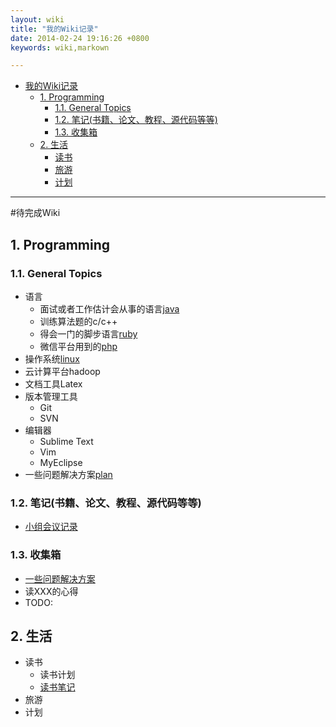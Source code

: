 ```yaml
---
layout: wiki
title: "我的Wiki记录"
date: 2014-02-24 19:16:26 +0800
keywords: wiki,markown

---
```


*   [我的Wiki记录](#toc1)
    *   [1. Programming](#toc_1.1)
        *   [1.1. General Topics](#toc_1.1.1)
        *   [1.2. 笔记(书籍、论文、教程、源代码等等)](#toc_1.1.2)
        *   [1.3. 收集箱](#toc_1.1.3)
    *   [2. 生活](#toc_1.2)
        *   [读书](#toc_1.2)
        *   [旅游](#toc_1.2)
        *   [计划](#toc_1.2) 
* * *
</div>
<div class="neirong">


#待完成Wiki


<h2 id="toc_1.1">1. Programming</h2>
<h3 id="toc_1.1.1">1.1. General Topics</h3>

*   语言
    *   面试或者工作估计会从事的语言[java](./java/)     
    *   训练算法题的c/c++
    *   得会一门的脚步语言[ruby](./ruby/)
    *   微信平台用到的[php](./php/)
*   操作系统[linux](./linux/)
*   云计算平台hadoop
*   文档工具Latex
*   版本管理工具
    *   Git
    *   SVN
*   编辑器
    *   Sublime Text
    *   Vim
    *   MyEclipse
*   一些问题解决方案[plan](./zaxiang/solve.html)

<h3 id="toc_1.1.2">1.2. 笔记(书籍、论文、教程、源代码等等)</h3>

*   [小组会议记录](./huiyijilu/)

<h3 id="toc_1.1.3">1.3. 收集箱</h3>

*   [一些问题解决方案](./zaxiang/solve.html)
*   读XXX的心得 
*   <span class="todo">TODO: 


<h2 id="toc_1.2">2. 生活</h2>

*   读书
    *   读书计划
    *   [读书笔记](http://www.unkeltao.com/blog/categories/du-shu-bi-ji/)
*   旅游
*   计划

